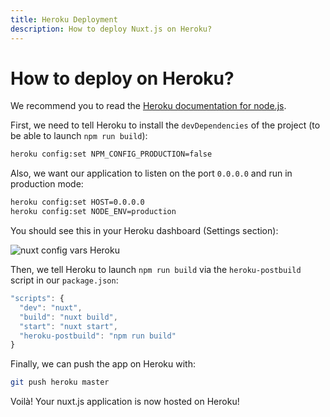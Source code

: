 ```yaml
---
title: Heroku Deployment
description: How to deploy Nuxt.js on Heroku?
---
```


# How to deploy on Heroku?

We recommend you to read the [Heroku documentation for node.js](https://devcenter.heroku.com/articles/nodejs-support).

First, we need to tell Heroku to install the `devDependencies` of the project (to be able to launch `npm run build`):
```bash
heroku config:set NPM_CONFIG_PRODUCTION=false
```

Also, we want our application to listen on the port `0.0.0.0` and run in production mode:
```bash
heroku config:set HOST=0.0.0.0
heroku config:set NODE_ENV=production
```

You should see this in your Heroku dashboard (Settings section):

![nuxt config vars Heroku](https://i.imgur.com/EEKl6aS.png)

Then, we tell Heroku to launch `npm run build` via the `heroku-postbuild` script in our `package.json`:
```js
"scripts": {
  "dev": "nuxt",
  "build": "nuxt build",
  "start": "nuxt start",
  "heroku-postbuild": "npm run build"
}
```

Finally, we can push the app on Heroku with:
```bash
git push heroku master
```

Voilà! Your nuxt.js application is now hosted on Heroku!
